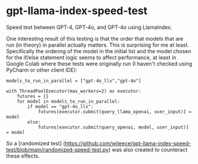 # gpt-llama-index-speed-test
Speed test between GPT-4, GPT-4o, and GPT-4o using LlamaIndex. 

One interesting result of this testing is that the order that models that are run (in theory) in parallel actually matters. This is surprising for me at least. Specifically the ordering of the model in the initial list and the model chosen for the if/else statement logic seems to affect performance, at least in Google Colab where these tests were originally run (I haven't checked using PyCharm or other client IDE): 

    models_to_run_in_parallel = ["gpt-4o_llx","gpt-4o"]
    
    with ThreadPoolExecutor(max_workers=2) as executor:
        futures = {}
        for model in models_to_run_in_parallel:
            if model == "gpt-4o_llx":
                futures[executor.submit(query_llama_openai, user_input)] = model
            else:
                futures[executor.submit(query_openai, model, user_input)] = model

So a [randomized test] (https://github.com/wjleece/gpt-llama-index-speed-test/blob/main/randomized-speed-test.py) was also created to counteract these effects.


